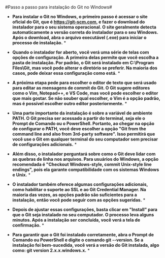 #Passo a passo para instalação do Git no Windows#

* **Para instalar o Git no Windows, o primeiro passo é acessar o site oficial do Git, que é https://git-scm.com, e fazer o download do instalador para o seu sistema operacional. O site geralmente detecta automaticamente a versão correta do instalador para o seu Windows. Após o download, abra o arquivo executável (.exe) para iniciar o processo de instalação.** *

* **Quando o instalador for aberto, você verá uma série de telas com opções de configuração. A primeira delas permite que você escolha a pasta de instalação. Por padrão, o Git será instalado em C:\Program Files\Git, mas você pode alterar o diretório se preferir. Na maioria dos casos, pode deixar essa configuração como está.** *

* **A próxima etapa pede para escolher o editor de texto que será usado para editar as mensagens de commit do Git. O Git sugere editores como o Vim, Notepad++, e VS Code, mas você pode escolher o editor que mais gostar. Se não souber qual escolher, o Vim é a opção padrão, mas é possível escolher outro editor posteriormente.** *

* **Uma parte importante da instalação é sobre a variável de ambiente PATH. O Git precisa ser acessado a partir do terminal, seja ele o Prompt de Comando ou o PowerShell. Portanto, ao chegar na opção de configurar o PATH, você deve escolher a opção "Git from the command line and also from 3rd-party software". Isso permitirá que você use o Git em qualquer terminal do seu computador sem precisar de configurações adicionais.** *

* **Além disso, o instalador perguntará sobre como o Git deve lidar com as quebras de linha nos arquivos. Para usuários do Windows, a opção recomendada é "Checkout Windows-style, commit Unix-style line endings", pois ela garante compatibilidade com os sistemas Windows e Unix.** *

* **O instalador também oferece algumas configurações adicionais, como habilitar o suporte ao SSL e ao Git Credential Manager. Na maioria das vezes, as opções padrão são suficientes para a instalação, então você pode seguir com as opções sugeridas.** *

* **Depois de ajustar essas configurações, basta clicar em "Install" para que o Git seja instalado no seu computador. O processo leva alguns minutos. Após a instalação ser concluída, você verá a tela de confirmação.** *

* **Para garantir que o Git foi instalado corretamente, abra o Prompt de Comando ou PowerShell e digite o comando git --version. Se a instalação foi bem-sucedida, você verá a versão do Git instalada, algo como: git version 2.x.x.windows.x.** *
